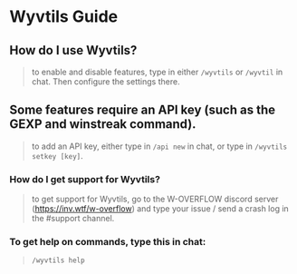 # Wyvtils Guide

## How do I use Wyvtils?
> to enable and disable features, type in either `/wyvtils` or `/wyvtil` in chat. Then configure the settings there. 

## Some features require an API key (such as the GEXP and winstreak command).
> to add an API key, either type in `/api new` in chat, or type in `/wyvtils setkey [key]`.

### How do I get support for Wyvtils?
> to get support for Wyvtils, go to the W-OVERFLOW discord server (https://inv.wtf/w-overflow) and type your issue / send a crash log in the #support channel.

### To get help on commands, type this in chat:
> `/wyvtils help`
